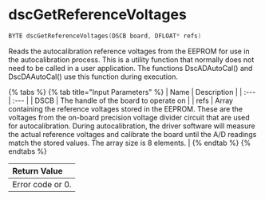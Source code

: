 # dscGetReferenceVoltages

```c
BYTE dscGetReferenceVoltages(DSCB board, DFLOAT* refs)
```

Reads the autocalibration reference voltages from the EEPROM for use in the autocalibration process. This is a utility function that normally does not need to be called in a user application. The functions DscADAutoCal\(\) and DscDAAutoCal\(\) use this function during execution.

{% tabs %}
{% tab title="Input Parameters" %}
| Name | Description |
| :--- | :--- |
| DSCB | The handle of the board to operate on |
| refs | Array containing the reference voltages stored in the EEPROM. These are the voltages from the on-board precision voltage divider circuit that are used for autocalibration. During autocalibration, the driver software will measure the actual reference voltages and calibrate the board until the A/D readings match the stored values. The array size is 8 elements. |
{% endtab %}
{% endtabs %}

| Return Value |
| :--- |
| Error code or 0. |


